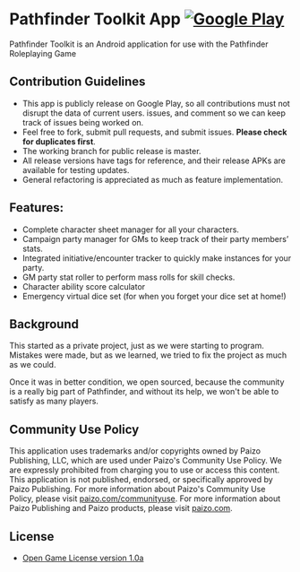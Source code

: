 # Pathfinder Toolkit App [![Google Play](http://developer.android.com/images/brand/en_generic_rgb_wo_45.png)](https://play.google.com/store/apps/details?id=com.lateensoft.pathfinder.toolkit)

Pathfinder Toolkit is an Android application for use with the Pathfinder Roleplaying Game

## Contribution Guidelines
- This app is publicly release on Google Play, so all contributions must not disrupt the data of current users.
 issues, and comment so we can keep track of issues being worked on.
- Feel free to fork, submit pull requests, and submit issues. **Please check for duplicates first**.
- The working branch for public release is master. 
- All release versions have tags for reference, and their release APKs are available for testing updates.
- General refactoring is appreciated as much as feature implementation.

## Features:
- Complete character sheet manager for all your characters.
- Campaign party manager for GMs to keep track of their party members’ stats.
- Integrated initiative/encounter tracker to quickly make instances for your party.
- GM party stat roller to perform mass rolls for skill checks.
- Character ability score calculator
- Emergency virtual dice set (for when you forget your dice set at home!)

## Background
This started as a private project, just as we were starting to program. Mistakes were made, but as we learned, we tried to fix the project as much as we could. 

Once it was in better condition, we open sourced, because the community is a really big part of Pathfinder, and without its help, we won't be able to satisfy as many players.

## Community Use Policy
This application uses trademarks and/or copyrights owned by Paizo Publishing, LLC, which are used under Paizo's Community Use Policy. We are expressly prohibited from charging you to use or access this content. This application is not published, endorsed, or specifically approved by Paizo Publishing. For more information about Paizo's Community Use Policy, please visit [paizo.com/communityuse](http://paizo.com/paizo/about/communityuse). For more information about Paizo Publishing and Paizo products, please visit [paizo.com](http://paizo.com/paizo).

## License

* [Open Game License version 1.0a](http://paizo.com/pathfinderRPG/prd/openGameLicense.html)
